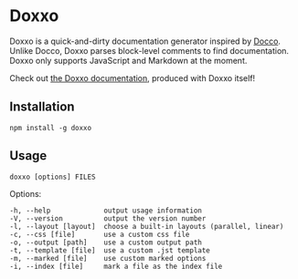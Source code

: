 # Doxxo

Doxxo is a quick-and-dirty documentation generator inspired by [Docco](http://jashkenas.github.com/docco/). Unlike Docco, Doxxo parses block-level comments to find documentation. Doxxo only supports JavaScript and Markdown at the moment.

Check out [the Doxxo documentation](http://beneaththeink.github.io/doxxo/doxxo.html), produced with Doxxo itself!

## Installation

	npm install -g doxxo

## Usage

	doxxo [options] FILES

Options:

	-h, --help             output usage information
	-V, --version          output the version number
	-l, --layout [layout]  choose a built-in layouts (parallel, linear)
	-c, --css [file]       use a custom css file
	-o, --output [path]    use a custom output path
	-t, --template [file]  use a custom .jst template
	-m, --marked [file]    use custom marked options
    -i, --index [file]     mark a file as the index file